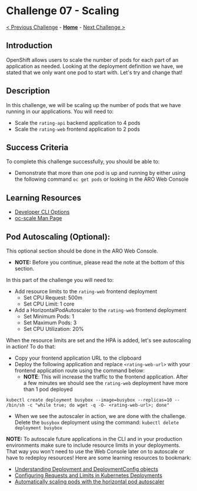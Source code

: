 # Challenge 07 - Scaling

[< Previous Challenge](./Challenge-06.md) - **[Home](../README.md)** - [Next Challenge >](./Challenge-08.md)

## Introduction
OpenShift allows users to scale the number of pods for each part of an application as needed. Looking at the deployment definition we have, we stated that we only want one pod to start with. Let's try and change that! 

## Description
In this challenge, we will be scaling up the number of pods that we have running in our applications. You will need to:
- Scale the `rating-api` backend application to 4 pods
- Scale the `rating-web` frontend application to 2 pods

## Success Criteria
To complete this challenge successfully, you should be able to:
- Demonstrate that more than one pod is up and running by either using the following command `oc get pods` or looking in the ARO Web Console

## Learning Resources
- [Developer CLI Options](https://docs.openshift.com/container-platform/3.11/cli_reference/basic_cli_operations.html)
- [oc-scale Man Page](https://www.mankier.com/1/oc-scale)

## Pod Autoscaling (Optional):
This optional section should be done in the ARO Web Console. 
- **NOTE:** Before you continue, please read the note at the bottom of this section. 

In this part of the challenge you will need to:
- Add resource limits to the `rating-web` frontend deployment
  - Set CPU Request: 500m
  - Set CPU Limit: 1 core
- Add a HorizontalPodAutoscaler to the `rating-web` frontend deployment 
  - Set Minimum Pods: 1
  - Set Maximum Pods: 3
  - Set CPU Utilization: 20%

When the resource limits are set and the HPA is added, let's see autoscaling in action! To do that:
- Copy your frontend application URL to the clipboard
- Deploy the following application and replace  `<rating-web-url>` with your frontend application route using the command below:
  - **NOTE**: This will increase the traffic to the frontend application. After a few minutes we should see the `rating-web` deployment have more than 1 pod deployed
```
kubectl create deployment busybox --image=busybox --replicas=10 -- /bin/sh -c "while true; do wget -q -O- <rating-web-url>; done"
```
- When we see the autoscaler in action, we are done with the challenge. Delete the `busybox` deployment using the command: `kubectl delete deployment busybox`

**NOTE:** To autoscale future applications in the CLI and in your production environments make sure to include resource limits in your deployments. That way you won't need to use the Web Console later on to autoscale or have to redeploy resources! Here are some learning resources to bookmark:
- [Understanding Deployment and DeploymentConfig objects](https://docs.openshift.com/container-platform/4.6/applications/deployments/what-deployments-are.html#what-deployments-are-build-blocks)
- [Configuring Requests and Limits in Kubernetes Deployments](https://devtron.ai/blog/configuring-requests-and-limits-in-kubernetes-deployments/)
- [Automatically scaling pods with the horizontal pod autoscaler](https://docs.openshift.com/container-platform/4.8/nodes/pods/nodes-pods-autoscaling.html)